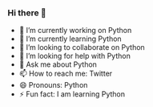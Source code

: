### Hi there 👋

- 🔭 I’m currently working on Python
- 🌱 I’m currently learning Python
- 👯 I’m looking to collaborate on Python
- 🤔 I’m looking for help with Python
- 💬 Ask me about Python
- 📫 How to reach me:  <a hrerf="https://twitter.com/deveshivp2001?t=VEsshHyVTeOupevLOYUMUg&s=08">Twitter</a>
- 😄 Pronouns: Python
- ⚡ Fun fact: I am learning Python
